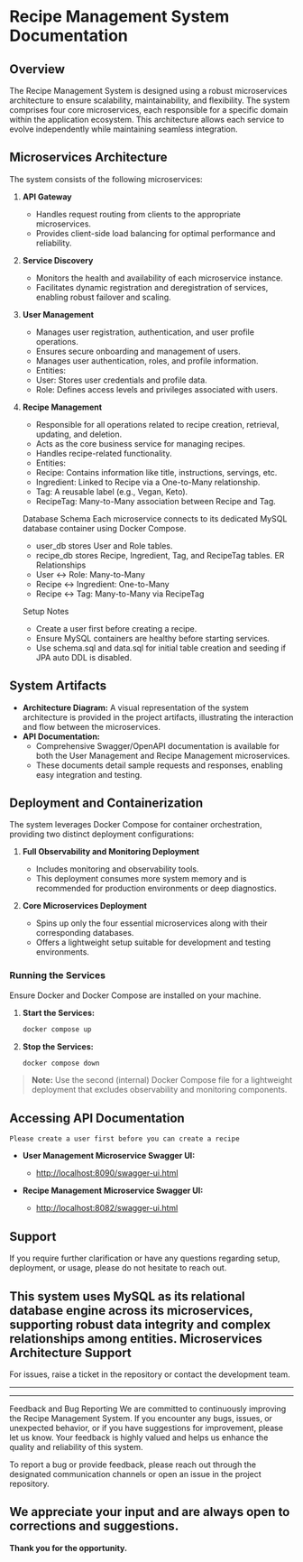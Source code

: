 # Recipe Management System Documentation

## Overview

The Recipe Management System is designed using a robust microservices architecture to ensure scalability, maintainability, and flexibility. The system comprises four core microservices, each responsible for a specific domain within the application ecosystem. This architecture allows each service to evolve independently while maintaining seamless integration.

## Microservices Architecture

The system consists of the following microservices:

1. **API Gateway**
    - Handles request routing from clients to the appropriate microservices.
    - Provides client-side load balancing for optimal performance and reliability.

2. **Service Discovery**
    - Monitors the health and availability of each microservice instance.
    - Facilitates dynamic registration and deregistration of services, enabling robust failover and scaling.

3. **User Management**
    - Manages user registration, authentication, and user profile operations.
    - Ensures secure onboarding and management of users.
	- Manages user authentication, roles, and profile information.
    - Entities:
    - User: Stores user credentials and profile data.
    - Role: Defines access levels and privileges associated with users.

4. **Recipe Management**
    - Responsible for all operations related to recipe creation, retrieval, updating, and deletion.
    - Acts as the core business service for managing recipes.
	- Handles recipe-related functionality.
	- Entities:
	- Recipe: Contains information like title, instructions, servings, etc.
	- Ingredient: Linked to Recipe via a One-to-Many relationship.
	- Tag: A reusable label (e.g., Vegan, Keto).
	- RecipeTag: Many-to-Many association between Recipe and Tag.
	
	Database Schema
   Each microservice connects to its dedicated MySQL database container using Docker Compose.
	- user_db stores User and Role tables.
	- recipe_db stores Recipe, Ingredient, Tag, and RecipeTag tables.
	ER Relationships
	- User ↔ Role: Many-to-Many
	- Recipe ↔ Ingredient: One-to-Many
	- Recipe ↔ Tag: Many-to-Many via RecipeTag
	
	Setup Notes
	- Create a user first before creating a recipe.
	- Ensure MySQL containers are healthy before starting services.
	- Use schema.sql and data.sql for initial table creation and seeding if JPA auto DDL is disabled.

## System Artifacts

- **Architecture Diagram:** A visual representation of the system architecture is provided in the project artifacts, illustrating the interaction and flow between the microservices.
- **API Documentation:** 
    - Comprehensive Swagger/OpenAPI documentation is available for both the User Management and Recipe Management microservices.
    - These documents detail sample requests and responses, enabling easy integration and testing.

## Deployment and Containerization

The system leverages Docker Compose for container orchestration, providing two distinct deployment configurations:

1. **Full Observability and Monitoring Deployment**
    - Includes monitoring and observability tools.
    - This deployment consumes more system memory and is recommended for production environments or deep diagnostics.

2. **Core Microservices Deployment**
    - Spins up only the four essential microservices along with their corresponding databases.
    - Offers a lightweight setup suitable for development and testing environments.

### Running the Services

Ensure Docker and Docker Compose are installed on your machine.

1. **Start the Services:**
    ```bash
    docker compose up
    ```

2. **Stop the Services:**
    ```bash
    docker compose down
    ```

> **Note:** Use the second (internal) Docker Compose file for a lightweight deployment that excludes observability and monitoring components.

## Accessing API Documentation
    Please create a user first before you can create a recipe
- **User Management Microservice Swagger UI:**
    - [http://localhost:8090/swagger-ui.html](http://localhost:8090/swagger-ui.html)

- **Recipe Management Microservice Swagger UI:**
    - [http://localhost:8082/swagger-ui.html](http://localhost:8082/swagger-ui.html)

## Support

If you require further clarification or have any questions regarding setup, deployment, or usage, please do not hesitate to reach out.

This system uses MySQL as its relational database engine across its microservices, supporting robust data integrity and complex relationships among entities.
Microservices Architecture
Support
-------
For issues, raise a ticket in the repository or contact the development team.


---
-----------------------------------------------------------------------------------------------------------------------------------------
Feedback and Bug Reporting
We are committed to continuously improving the Recipe Management System. If you encounter any bugs, issues, or unexpected behavior, or if you have suggestions for improvement, please let us know. Your feedback is highly valued and helps us enhance the quality and reliability of this system.

To report a bug or provide feedback, please reach out through the designated communication channels or open an issue in the project repository.

We appreciate your input and are always open to corrections and suggestions.
------------------------------------------------------------------------------------------------------------------------------------------

**Thank you for the opportunity.**







